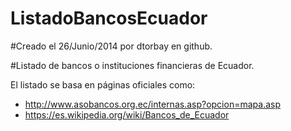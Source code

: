 ListadoBancosEcuador
====================
#Creado el 26/Junio/2014 por dtorbay en github.

#Listado de bancos o instituciones financieras de Ecuador.

El listado se basa en páginas oficiales como:
 * http://www.asobancos.org.ec/internas.asp?opcion=mapa.asp
 * https://es.wikipedia.org/wiki/Bancos_de_Ecuador
